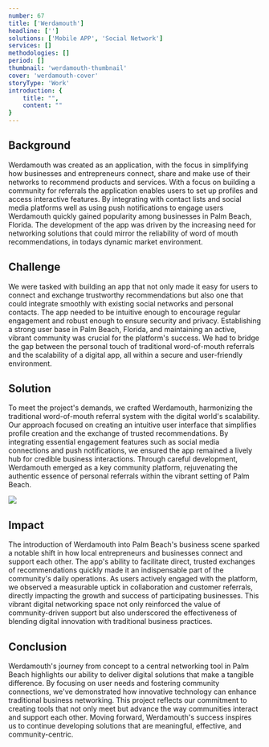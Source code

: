 ```yaml
---
number: 67
title: ['Werdamouth']
headline: ['']
solutions: ['Mobile APP', 'Social Network']
services: []
methodologies: []
period: []
thumbnail: 'werdamouth-thumbnail'
cover: 'werdamouth-cover'
storyType: 'Work'
introduction: {
    title: "",
    content: ""
}
---
```


## Background

Werdamouth was created as an application, with the focus in simplifying how businesses and entrepreneurs connect, share and make use of their networks to recommend products and services. With a focus on building a community for referrals the application enables users to set up profiles and access interactive features. By integrating with contact lists and social media platforms well as using push notifications to engage users Werdamouth quickly gained popularity among businesses in Palm Beach, Florida. The development of the app was driven by the increasing need for networking solutions that could mirror the reliability of word of mouth recommendations, in todays dynamic market environment.

## Challenge

We were tasked with building an app that not only made it easy for users to connect and exchange trustworthy recommendations but also one that could integrate smoothly with existing social networks and personal contacts. The app needed to be intuitive enough to encourage regular engagement and robust enough to ensure security and privacy. Establishing a strong user base in Palm Beach, Florida, and maintaining an active, vibrant community was crucial for the platform's success. We had to bridge the gap between the personal touch of traditional word-of-mouth referrals and the scalability of a digital app, all within a secure and user-friendly environment.

## Solution

To meet the project's demands, we crafted Werdamouth, harmonizing the traditional word-of-mouth referral system with the digital world's scalability. Our approach focused on creating an intuitive user interface that simplifies profile creation and the exchange of trusted recommendations. By integrating essential engagement features such as social media connections and push notifications, we ensured the app remained a lively hub for credible business interactions. Through careful development, Werdamouth emerged as a key community platform, rejuvenating the authentic essence of personal referrals within the vibrant setting of Palm Beach.

![](/work/werdamouth-figure-1.jpg)

## Impact

The introduction of Werdamouth into Palm Beach's business scene sparked a notable shift in how local entrepreneurs and businesses connect and support each other. The app's ability to facilitate direct, trusted exchanges of recommendations quickly made it an indispensable part of the community's daily operations. As users actively engaged with the platform, we observed a measurable uptick in collaboration and customer referrals, directly impacting the growth and success of participating businesses. This vibrant digital networking space not only reinforced the value of community-driven support but also underscored the effectiveness of blending digital innovation with traditional business practices.

## Conclusion

Werdamouth's journey from concept to a central networking tool in Palm Beach highlights our ability to deliver digital solutions that make a tangible difference. By focusing on user needs and fostering community connections, we've demonstrated how innovative technology can enhance traditional business networking. This project reflects our commitment to creating tools that not only meet but advance the way communities interact and support each other. Moving forward, Werdamouth's success inspires us to continue developing solutions that are meaningful, effective, and community-centric.